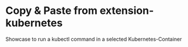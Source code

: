 # Copy & Paste from extension-kubernetes

Showcase to run a kubectl command in a selected Kubernetes-Container

